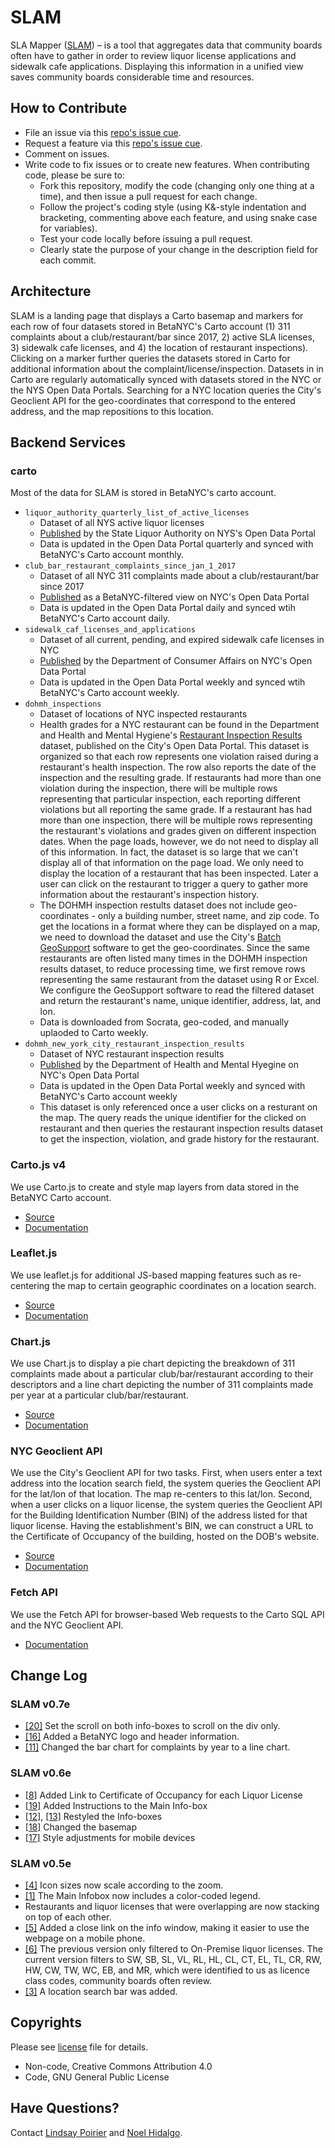 # SLAM
SLA Mapper ([SLAM](slam.beta.nyc)) – is a tool that aggregates data that community boards often have to gather in order to review liquor license applications and sidewalk cafe applications. Displaying this information in a unified view saves community boards considerable time and resources.

## How to Contribute 
* File an issue via this [repo's issue cue](https://github.com/BetaNYC/SLAM/issues).
* Request a feature via this [repo's issue cue](https://github.com/BetaNYC/SLAM/issues).
* Comment on issues. 
* Write code to fix issues or to create new features. When contributing code, please be sure to: 
  * Fork this repository, modify the code (changing only one thing at a time), and then issue a pull request for each change.
  * Follow the project's coding style (using K&-style indentation and bracketing, commenting above each feature, and using snake case for variables).
  * Test your code locally before issuing a pull request. 
  * Clearly state the purpose of your change in the description field for each commit.
  
## Architecture
SLAM is a landing page that displays a Carto basemap and markers for each row of four datasets stored in BetaNYC's Carto account (1) 311 complaints about a club/restaurant/bar since 2017, 2) active SLA licenses, 3) sidewalk cafe licenses, and 4) the location of restaurant inspections). Clicking on a marker further queries the datasets stored in Carto for additional information about the complaint/license/inspection. Datasets in in Carto are regularly automatically synced with datasets stored in the NYC or the NYS Open Data Portals. Searching for a NYC location queries the City's Geoclient API for the geo-coordinates that correspond to the entered address, and the map repositions to this location. 

## Backend Services

### carto
Most of the data for SLAM is stored in BetaNYC's carto account.
* `liquor_authority_quarterly_list_of_active_licenses`
  * Dataset of all NYS active liquor licenses
  * [Published](https://data.ny.gov/Economic-Development/Liquor-Authority-Quarterly-List-of-Active-Licenses/hrvs-fxs2) by the State Liquor Authority on NYS's Open Data Portal 
  * Data is updated in the Open Data Portal quarterly and synced with BetaNYC's Carto account monthly.
* `club_bar_restaurant_complaints_since_jan_1_2017`
  * Dataset of all NYC 311 complaints made about a club/restaurant/bar since 2017
  * [Published](https://data.cityofnewyork.us/Social-Services/Club-Bar-Restaurant-Complaints-Since-Jan-1-2017/ezmw-ux9w) as a BetaNYC-filtered view on NYC's Open Data Portal 
  * Data is updated in the Open Data Portal daily and synced wtih BetaNYC's Carto account daily. 
* `sidewalk_caf_licenses_and_applications`
  * Dataset of all current, pending, and expired sidewalk cafe licenses in NYC
  * [Published](https://data.cityofnewyork.us/Business/Sidewalk-Caf-Licenses-and-Applications/qcdj-rwhu/data) by the Department of Consumer Affairs on NYC's Open Data Portal 
  * Data is updated in the Open Data Portal weekly and synced wtih BetaNYC's Carto account weekly. 
* `dohmh_inspections`
  * Dataset of locations of NYC inspected restaurants
  * Health grades for a NYC restaurant can be found in the Department and Health and Mental Hygiene's [Restaurant Inspection Results](https://data.cityofnewyork.us/Health/DOHMH-New-York-City-Restaurant-Inspection-Results/43nn-pn8j/data) dataset, published on the City's Open Data Portal. This dataset is organized so that each row represents one violation raised during a restaurant's health inspection. The row also reports the date of the inspection and the resulting grade. If restaurants had more than one violation during the inspection, there will be multiple rows representing that particular inspection, each reporting different violations but all reporting the same grade. If a restaurant has had more than one inspection, there will be multiple rows representing the restaurant's violations and grades given on different inspection dates. When the page loads, however, we do not need to display all of this information. In fact, the dataset is so large that we can't display all of that information on the page load. We only need to display the location of a restaurant that has been inspected. Later a user can click on the restaurant to trigger a query to gather more information about the restaurant's inspection history. 
  * The DOHMH inspection restults dataset does not include geo-coordinates - only a building number, street name, and zip code. To get the locations in a format where they can be displayed on a map, we need to download the dataset and use the City's [Batch GeoSupport](https://www1.nyc.gov/site/planning/data-maps/open-data/dwn-gde-home.page) software to get the geo-coordinates. Since the same restaurants are often listed many times in the DOHMH inspection results dataset, to reduce processing time, we first remove rows representing the same restaurant from the dataset using R or Excel. We configure the GeoSupport software to read the filtered dataset and return the restaurant's name, unique identifier, address, lat, and lon. 
  * Data is downloaded from Socrata, geo-coded, and manually uplaoded to Carto weekly. 
* `dohmh_new_york_city_restaurant_inspection_results`
  * Dataset of NYC restaurant inspection results
  * [Published](https://data.cityofnewyork.us/Health/DOHMH-New-York-City-Restaurant-Inspection-Results/43nn-pn8j/data) by the Department of Health and Mental Hyegine on NYC's Open Data Portal 
  * Data is updated in the Open Data Portal weekly and synced with BetaNYC's Carto account weekly
  * This dataset is only referenced once a user clicks on a resturant on the map. The query reads the unique identifier for the clicked on restaurant and then queries the restaurant inspection results dataset to get the inspection, violation, and grade history for the restaurant. 

### Carto.js v4
We use Carto.js to create and style map layers from data stored in the BetaNYC Carto account.
* [Source](https://libs.cartocdn.com/carto.js/v4.1.2/carto.min.js)
* [Documentation](https://carto.com/developers/carto-js/reference/)

### Leaflet.js 
We use leaflet.js for additional JS-based mapping features such as re-centering the map to certain geographic coordinates on a location search.
* [Source](https://unpkg.com/leaflet@1.3.1/dist/leaflet.js)
* [Documentation](https://leafletjs.com/reference-1.3.2.html)

### Chart.js
We use Chart.js to display a pie chart depicting the breakdown of 311 complaints made about a particular club/bar/restaurant according to their descriptors and a line chart depicting the number of 311 complaints made per year at a particular club/bar/restaurant. 
* [Source](https://cdnjs.cloudflare.com/ajax/libs/Chart.js/2.7.2/Chart.min.js)
* [Documentation](http://www.chartjs.org/docs/latest/)

### NYC Geoclient API
We use the City's Geoclient API for two tasks. First, when users enter a text address into the location search field, the system queries the Geoclient API for the lat/lon of that location. The map re-centers to this lat/lon.  Second, when a user clicks on a liquor license, the system queries the Geoclient API for the Building Identification Number (BIN) of the address listed for that liquor license. Having the establishment's BIN, we can construct a URL to the Certificate of Occupancy of the building, hosted on the DOB's website.  
* [Source](https://developer.cityofnewyork.us/api/geoclient-api)
* [Documentation](https://api.cityofnewyork.us/geoclient/v1/doc)

### Fetch API
We use the Fetch API for browser-based Web requests to the Carto SQL API and the NYC Geoclient API.
* [Documentation](https://developer.mozilla.org/en-US/docs/Web/API/Fetch_API)

## Change Log

### SLAM v0.7e
* [[20]](../../../../BetaNYC/SLAM/issues/20) Set the scroll on both info-boxes to scroll on the div only. 
* [[16]](../../../../BetaNYC/SLAM/issues/16) Added a BetaNYC logo and header information.
* [[11]](../../../../BetaNYC/SLAM/issues/11) Changed the bar chart for complaints by year to a line chart. 

### SLAM v0.6e
* [[8]](../../../../BetaNYC/SLAM/issues/8) Added Link to Certificate of Occupancy for each Liquor License
* [[19]](../../../../BetaNYC/SLAM/issues/19) Added Instructions to the Main Info-box
* [[12]](../../../../BetaNYC/SLAM/issues/12), [[13]](../../../../BetaNYC/SLAM/issues/13) Restyled the Info-boxes
* [[18]](../../../../BetaNYC/SLAM/issues/18) Changed the basemap 
* [[17]](../../../../BetaNYC/SLAM/issues/17) Style adjustments for mobile devices

### SLAM v0.5e
* [[4]](../../../../BetaNYC/SLAM/issues/4) Icon sizes now scale according to the zoom.
* [[1]](../../../../BetaNYC/SLAM/issues/1) The Main Infobox now includes a color-coded legend. 
* Restaurants and liquor licenses that were overlapping are now stacking on top of each other. 
* [[5]](../../../../BetaNYC/SLAM/issues/5) Added a close link on the info window, making it easier to use the webpage on a mobile phone. 
* [[6]](../../../../BetaNYC/SLAM/issues/6) The previous version only filtered to On-Premise liquor licenses. The current version filters to SW, SB, SL, VL, RL, HL, CL, CT, EL, TL, CR, RW, HW, CW, TW, WC, EB, and MR, which were identified to us as licence class codes, community boards often review. 
* [[3]](../../../../BetaNYC/SLAM/issues/3) A location search bar was added. 

## Copyrights 

Please see [license](https://github.com/BetaNYC/SLAM/blob/master/LICENSE) file for details.
 * Non-code, Creative Commons Attribution 4.0
 * Code, GNU General Public License
 
## Have Questions?

Contact [Lindsay Poirier](mailto:lindsay@beta.nyc) and [Noel Hidalgo](mailto:noel@beta.nyc).
 
 
